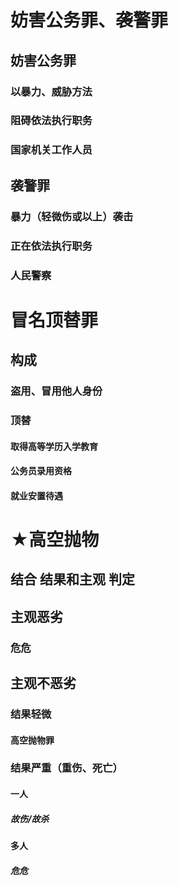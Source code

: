 # 妨害公务罪、袭警罪
## 妨害公务罪
### 以暴力、威胁方法
### 阻碍依法执行职务
### 国家机关工作人员
## 袭警罪
### 暴力（轻微伤或以上）袭击
### 正在依法执行职务
### 人民警察
# 冒名顶替罪
## 构成
### 盗用、冒用他人身份
### 顶替
#### 取得高等学历入学教育
#### 公务员录用资格
#### 就业安置待遇
# ★高空抛物
## 结合 结果和主观 判定
## 主观恶劣
### 危危
## 主观不恶劣
### 结果轻微
#### 高空抛物罪
### 结果严重（重伤、死亡）
#### 一人
##### 故伤/故杀
#### 多人
##### 危危
